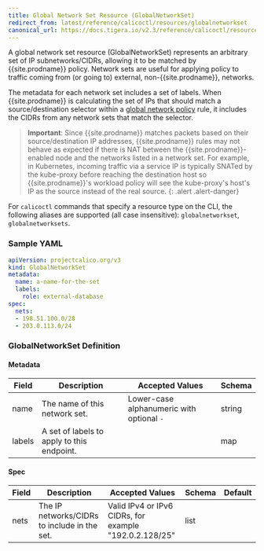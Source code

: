 ```yaml
---
title: Global Network Set Resource (GlobalNetworkSet)
redirect_from: latest/reference/calicoctl/resources/globalnetworkset
canonical_url: https://docs.tigera.io/v2.3/reference/calicoctl/resources/globalnetworkset
---
```


A global network set resource (GlobalNetworkSet) represents an arbitrary set of IP subnetworks/CIDRs, 
allowing it to be matched by {{site.prodname}} policy.  Network sets are useful for applying policy to traffic
coming from (or going to) external, non-{{site.prodname}}, networks.

The metadata for each network set includes a set of labels.  When {{site.prodname}} is calculating the set of
IPs that should match a source/destination selector within a
[global network policy]({{site.baseurl}}/{{page.version}}/reference/calicoctl/resources/globalnetworkpolicy) rule, it includes
the CIDRs from any network sets that match the selector.

> **Important**: Since {{site.prodname}} matches packets based on their source/destination IP addresses, 
> {{site.prodname}} rules may not behave as expected if there is NAT between the {{site.prodname}}-enabled node and the
> networks listed in a network set.  For example, in Kubernetes, incoming traffic via a service IP is
> typically SNATed by the kube-proxy before reaching the destination host so {{site.prodname}}'s workload 
> policy will see the kube-proxy's host's IP as the source instead of the real source.
{: .alert .alert-danger}

For `calicoctl` commands that specify a resource type on the CLI, the following
aliases are supported (all case insensitive): `globalnetworkset`, `globalnetworksets`.

### Sample YAML

```yaml
apiVersion: projectcalico.org/v3
kind: GlobalNetworkSet
metadata:
  name: a-name-for-the-set
  labels:
    role: external-database
spec:
  nets:
  - 198.51.100.0/28
  - 203.0.113.0/24
```

### GlobalNetworkSet Definition

#### Metadata

| Field       | Description                                | Accepted Values   | Schema  |
|-------------|--------------------------------------------|-------------------|---------|
| name        | The name of this network set.              | Lower-case alphanumeric with optional `-`  | string  |
| labels      | A set of labels to apply to this endpoint. |                   | map     |

#### Spec

| Field       | Description                                  | Accepted Values                                         | Schema | Default    |
|-------------|----------------------------------------------|---------------------------------------------------------|--------|------------|
| nets        | The IP networks/CIDRs to include in the set. | Valid IPv4 or IPv6 CIDRs, for example "192.0.2.128/25"  | list   |            |
